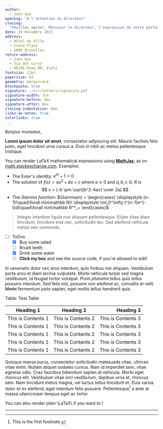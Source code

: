 ```yaml
---
author:
  - John Doe
opening: "A l'attention du directeur"
closing:
  "Veuillez agréer, Monsieur le directeur, l'expression de notre parfaite considération."
date: 29 Novembre 2022
address:
  - Hôtel de Ville
  - Grand Place
  - 1000 Bruxelles
return-address:
  - John Doe
  - Via del Corso
  - 00186 Roma RM, Italy
fontsize: 12pt
papersize: A4
geometry: margin=3cm
blockquote: true
signature: ./src/letter1/signature.pdf
signature-width: 7cm
signature-before: 0ex
signature-after: 0ex
closing-indentation: 0em
links-as-notes: true
colorlinks: true
...
```


Bonjour monsieur,

**Lorem ipsum dolor sit amet**, consectetur adipiscing elit. Mauris facilisis
felis justo, eget tincidunt urna cursus a. Duis in nibh ac metus pellentesque
tristique.

You can render *LaTeX* mathematical expressions using [**MathJax**](https://www.mathjax.org/),
as on [math.stackexchange.com](https://math.stackexchange.com/). Examples:

* The Euler's identity: $e^{i\pi} + 1 = 0$
* The solution of $f(x)=ax^2+bx+c$ where $a \neq 0$ and $a, b, c \in R$ is
$$
x = {-b \pm \sqrt{b^2-4ac} \over 2a}
$$
* The *Gamma function*: $\Gamma(n) = \begin{cases}
  \displaystyle (n-1)!\quad\forall n\in\mathbb N\\
  \displaystyle \int_0^\infty t^{n-1}e^{-t}dt\quad\forall n\in\mathbb R^*_+
  \end{cases}$

> Integer interdum ligula non aliquam pellentesque. Etiam vitae diam tincidunt,
> tincidunt erat nec, sollicitudin leo. Sed eleifend vehicula metus nec commodo.

- [ ] ToDos
  - [x] Buy some salad
  - [ ] Brush teeth
  - [x] Drink some water
  - [ ] **Click my box** and see the source code, if you're allowed to edit!

In venenatis dolor nec eros interdum, quis finibus nisi aliquam. Vestibulum
porta arcu et diam lacinia vulputate. Morbi vehicula turpis sed magna
vestibulum, id feugiat tortor volutpat. _Proin pharetra tellus quis tellus
posuere interdum_. Sed felis nisi, posuere non eleifend ac, convallis et velit.
~~Morbi~~ fermentum justo sapien, eget mollis tellus hendrerit quis.

Table: Test Table

| Heading 1          |     Heading 2      |          Heading 3 |
| ------------------ | :----------------: | -----------------: |
| This is Contents 1 | This is Contents 2 | This is Contents 3 |
| This is Contents 1 | This is Contents 2 | This is Contents 3 |
| This is Contents 1 | This is Contents 2 | This is Contents 3 |
| This is Contents 1 | This is Contents 2 | This is Contents 3 |
| This is Contents 1 | This is Contents 2 | This is Contents 3 |

Quisque massa purus, consectetur sollicitudin malesuada vitae, ultrices vitae
enim. Nullam aliquet sodales cursus. Nam id imperdiet sem, vitae egestas odio.
Cras faucibus bibendum sapien at vehicula. Morbi eget rhoncus elit. Vestibulum
vitae orci vestibulum, dapibus urna et, rhoncus sem. Nam tincidunt metus magna,
vel luctus tellus tincidunt et. Duis varius dolor et ex eleifend, eget interdum
felis posuere. Pellentesque[^1] a ante at massa ullamcorper tempus eget ac tortor.

You can also render plain \LaTeX\ if you want to !

___

[^1]: This is the first footnote.
